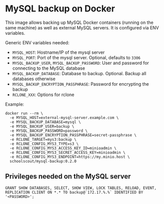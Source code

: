 # MySQL backup on Docker

This image allows backing up MySQL Docker containers (running on the same machine) as well as external MySQL servers. It is configured via ENV variables.

Generic ENV variables needed:

* `MYSQL_HOST`: Hostname/IP of the mysql server
* `MYSQL_PORT`: Port of the mysql server. Optional, defaults to `3306`
* `MYSQL_BACKUP_USER`, `MYSQL_BACKUP_PASSWORD`: User and password for connecting to the MySQL database
* `MYSQL_BACKUP_DATABASE`: Database to backup. Optional. Backup all databases otherwise
* `MYSQL_BACKUP_ENCRYPTION_PASSPHRASE`: Password for encrypting the backup
* `RCLONE_XXX`: Options for rclone

Example:

    docker run --rm \
      -e MYSQL_HOST=external-mysql-server.example.com \
      -e MYSQL_BACKUP_DATABASE=mysql \
      -e MYSQL_BACKUP_USER=backup \
      -e MYSQL_BACKUP_PASSWORD=password \
      -e MYSQL_BACKUP_ENCRYPTION_PASSPHRASE=secret-passphrase \
      -e RCLONE_TARGET=mys3:backup \
      -e RCLONE_CONFIG_MYS3_TYPE=s3 \
      -e RCLONE_CONFIG_MYS3_ACCESS_KEY_ID=minioadmin \
      -e RCLONE_CONFIG_MYS3_SECRET_ACCESS_KEY=minioadmin \
      -e RCLONE_CONFIG_MYS3_ENDPOINT=https://my.minio.host \
      schoolscout/mysql-backup:0.2.0

## Privileges needed on the MySQL server

    GRANT SHOW DATABASES, SELECT, SHOW VIEW, LOCK TABLES, RELOAD, EVENT, REPLICATION CLIENT ON *.* TO backup@`172.17.%.%` IDENTIFIED BY '<PASSWORD>';
